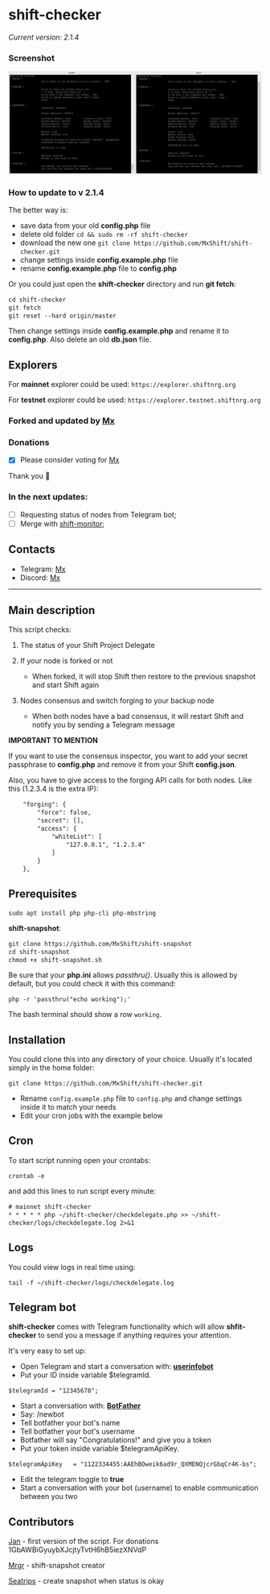 # shift-checker
*Current version: 2.1.4*

### Screenshot
![VPS logs](https://github.com/MxShift/shift-checker/blob/master/logs/screenshot.png)

### How to update to v 2.1.4

The better way is: 
* save data from your old **config.php** file
* delete old folder `cd && sudo rm -rf shift-checker`
* download the new one `git clone https://github.com/MxShift/shift-checker.git`
* change settings inside **config.example.php** file
* rename **config.example.php** file to **config.php**

Or you could just open the **shift-checker** directory and run **git fetch**:
```
cd shift-checker
git fetch
git reset --hard origin/master
```

Then change settings inside **config.example.php** and rename it to **config.php**.
Also delete an old **db.json** file.

## Explorers

For **mainnet** explorer could be used: `https://explorer.shiftnrg.org`

For **testnet** explorer could be used: `https://explorer.testnet.shiftnrg.org`

### Forked and updated by [Mx](https://www.shiftproject.com/explorer/delegate/4446910057799968777S)

### Donations

- [x] Please consider voting for [Mx](https://explorer.shiftnrg.org/delegate/4446910057799968777S)

Thank you :tada:

### In the next updates:
- [ ] Requesting status of nodes from Telegram bot;
- [ ] Merge with [shift-monitor](https://github.com/MxShift/shift-monitor);

## Contacts
* Telegram: [Mx](https://t.me/voteformx)
* Discord: [Mx](https://discordapp.com/invite/fgzxABX)
      
---  
## Main description

This script checks:

1. The status of your Shift Project Delegate

2. If your node is forked or not
    * When forked, it will stop Shift then restore to the previous snapshot and start Shift again

3. Nodes consensus and switch forging to your backup node
    * When both nodes have a bad consensus, it will restart Shift and notify you by sending a Telegram message


**IMPORTANT TO MENTION**

If you want to use the consensus inspector, you want to add your secret passphrase to **config.php** and remove it from your Shift **config.json**.

Also, you have to give access to the forging API calls for both nodes. Like this (1.2.3.4 is the extra IP):
```
    "forging": {
        "force": false,
        "secret": [],
        "access": {
            "whiteList": [
                "127.0.0.1", "1.2.3.4"
            ]
        }
    },
```

## Prerequisites

```
sudo apt install php php-cli php-mbstring
```
**shift-snapshot**:

```
git clone https://github.com/MxShift/shift-snapshot
cd shift-snapshot
chmod +x shift-snapshot.sh
```

Be sure that your **php.ini** allows *passthru()*. Usually this is allowed by default, but you could check it with this command:
```
php -r 'passthru("echo working");'
```

The bash terminal should show a row `working`.


## Installation
You could clone this into any directory of your choice. 
Usually it's located simply in the home folder:
```
git clone https://github.com/MxShift/shift-checker.git
```
* Rename `config.example.php` file to `config.php` and change settings inside it to match your needs
* Edit your cron jobs with the example below

## Cron

To start script running open your crontabs:

```
crontab -e
```

and add this lines to run script every minute:

```
# mainnet shift-checker 
* * * * * php ~/shift-checker/checkdelegate.php >> ~/shift-checker/logs/checkdelegate.log 2>&1
```

## Logs

You could view logs in real time using:

```
tail -f ~/shift-checker/logs/checkdelegate.log
```

## Telegram bot
**shift-checker** comes with Telegram functionality which will allow **shfit-checker** to send you a message if anything requires your attention. 

It's very easy to set up: 

* Open Telegram and start a conversation with: **[userinfobot](https://t.me/userinfobot)**
* Put your ID inside variable $telegramId. 
```
$telegramId = "12345678";
```
* Start a conversation with: **[BotFather](https://t.me/BotFather)**
* Say: /newbot
* Tell botfather your bot's name
* Tell botfather your bot's username
* Botfather will say "Congratulations!" and give you a token
* Put your token inside variable $telegramApiKey. 
```
$telegramApiKey   = "1122334455:AAEhBOweik6ad9r_QXMENQjcrGbqCr4K-bs";
```
* Edit the telegram toggle to **true**
* Start a conversation with your bot (username) to enable communication between you two

## Contributors
[Jan](https://t.me/@jeeweevee) - first version of the script. For donations 1GbAWBiGyuybXJcjtyTvtH6hB5iezXNVdP

[Mrgr](https://github.com/mrgrshift) - shift-snapshot creator

[Seatrips](https://twitter.com/seatrips) - create snapshot when status is okay
